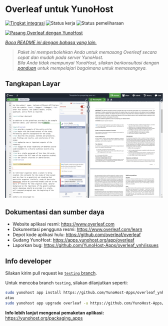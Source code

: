 <!--
N.B.: README ini dibuat secara otomatis oleh <https://github.com/YunoHost/apps/tree/master/tools/readme_generator>
Ini TIDAK boleh diedit dengan tangan.
-->

# Overleaf untuk YunoHost

[![Tingkat integrasi](https://dash.yunohost.org/integration/overleaf.svg)](https://ci-apps.yunohost.org/ci/apps/overleaf/) ![Status kerja](https://ci-apps.yunohost.org/ci/badges/overleaf.status.svg) ![Status pemeliharaan](https://ci-apps.yunohost.org/ci/badges/overleaf.maintain.svg)

[![Pasang Overleaf dengan YunoHost](https://install-app.yunohost.org/install-with-yunohost.svg)](https://install-app.yunohost.org/?app=overleaf)

*[Baca README ini dengan bahasa yang lain.](./ALL_README.md)*

> *Paket ini memperbolehkan Anda untuk memasang Overleaf secara cepat dan mudah pada server YunoHost.*  
> *Bila Anda tidak mempunyai YunoHost, silakan berkonsultasi dengan [panduan](https://yunohost.org/install) untuk mempelajari bagaimana untuk memasangnya.*


## Tangkapan Layar

![Tangkapan Layar pada Overleaf](./doc/screenshots/screenshot.png)

## Dokumentasi dan sumber daya

- Website aplikasi resmi: <https://www.overleaf.com>
- Dokumentasi pengguna resmi: <https://www.overleaf.com/learn>
- Depot kode aplikasi hulu: <https://github.com/overleaf/overleaf>
- Gudang YunoHost: <https://apps.yunohost.org/app/overleaf>
- Laporkan bug: <https://github.com/YunoHost-Apps/overleaf_ynh/issues>

## Info developer

Silakan kirim pull request ke [`testing` branch](https://github.com/YunoHost-Apps/overleaf_ynh/tree/testing).

Untuk mencoba branch `testing`, silakan dilanjutkan seperti:

```bash
sudo yunohost app install https://github.com/YunoHost-Apps/overleaf_ynh/tree/testing --debug
atau
sudo yunohost app upgrade overleaf -u https://github.com/YunoHost-Apps/overleaf_ynh/tree/testing --debug
```

**Info lebih lanjut mengenai pemaketan aplikasi:** <https://yunohost.org/packaging_apps>
